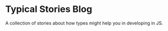 # Typical Stories Blog

A collection of stories about how types might help you in developing in JS.
